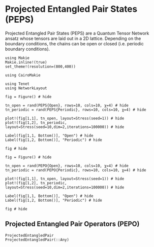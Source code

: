 # Projected Entangled Pair States (PEPS)

Projected Entangled Pair States (PEPS) are a Quantum Tensor Network ansatz whose tensors are laid out in a 2D lattice. Depending on the boundary conditions, the chains can be open or closed (i.e. periodic boundary conditions).

```@setup viz
using Makie
Makie.inline!(true)
set_theme!(resolution=(800,400))

using CairoMakie

using Tenet
using NetworkLayout
```

```@example viz
fig = Figure() # hide

tn_open = rand(PEPS{Open}, rows=10, cols=10, χ=4) # hide
tn_periodic = rand(PEPS{Periodic}, rows=10, cols=10, χ=4) # hide

plot!(fig[1,1], tn_open, layout=Stress(seed=1)) # hide
plot!(fig[1,2], tn_periodic, layout=Stress(seed=10,dim=2,iterations=100000)) # hide

Label(fig[1,1, Bottom()], "Open") # hide
Label(fig[1,2, Bottom()], "Periodic") # hide

fig # hide
```

```@example viz
fig = Figure() # hide

tn_open = rand(PEPO{Open}, rows=10, cols=10, χ=4) # hide
tn_periodic = rand(PEPO{Periodic}, rows=10, cols=10, χ=4) # hide

plot!(fig[1,1], tn_open, layout=Stress(seed=1)) # hide
plot!(fig[1,2], tn_periodic, layout=Stress(seed=10,dim=2,iterations=100000)) # hide

Label(fig[1,1, Bottom()], "Open") # hide
Label(fig[1,2, Bottom()], "Periodic") # hide

fig # hide
```

## Projected Entangled Pair Operators (PEPO)

```@docs
ProjectedEntangledPair
ProjectedEntangledPair(::Any)
```
